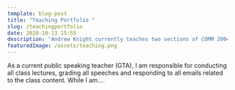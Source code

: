 ```yaml
---
template: blog-post
title: "Teaching Portfolio "
slug: /teachingportfolio
date: 2020-10-13 15:55
description: "Andrew Knight currently teaches two sections of COMM 2004 (Public Speaking). "
featuredImage: /assets/teaching.png
---
```

As a current public speaking teacher (GTA), I am responsible for conducting all class lectures, grading all speeches and responding to all emails related to the class content. While I am....